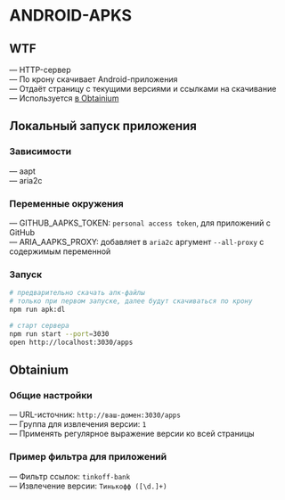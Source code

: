 # ANDROID-APKS

## WTF

— HTTP-сервер\
— По крону скачивает Android-приложения\
— Отдаёт страницу с текущими версиями и ссылками на скачивание\
— Используется [в Obtainium](https://github.com/ImranR98/Obtainium)

## Локальный запуск приложения

### Зависимости

— aapt\
— aria2c

### Переменные окружения

— GITHUB_AAPKS_TOKEN: `personal access token`, для приложений с GitHub\
— ARIA_AAPKS_PROXY: добавляет в `aria2c` аргумент `--all-proxy` с содержимым переменной

### Запуск

```bash
# предварительно скачать апк-файлы
# только при первом запуске, далее будут скачиваться по крону
npm run apk:dl

# старт сервера
npm run start --port=3030
open http://localhost:3030/apps
```

## Obtainium

### Общие настройки

— URL-источник: `http://ваш-домен:3030/apps`\
— Группа для извлечения версии: `1`\
— Применять регулярное выражение версии ко всей страницы

### Пример фильтра для приложений

— Фильтр ссылок: `tinkoff-bank`\
— Извлечение версии: `Тинькофф ([\d.]+)`
